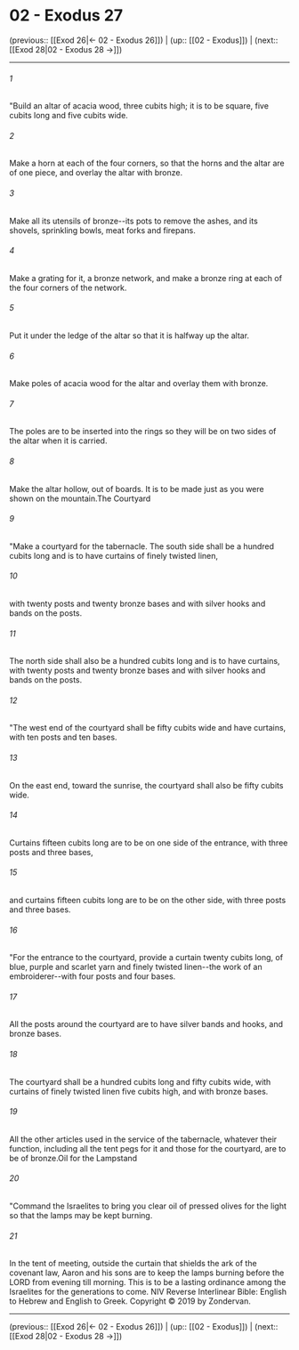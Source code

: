 # 02 - Exodus 27

(previous:: [[Exod 26|← 02 - Exodus 26]]) | (up:: [[02 - Exodus]]) | (next:: [[Exod 28|02 - Exodus 28 →]])

***


###### 1 
"Build an altar of acacia wood, three cubits high; it is to be square, five cubits long and five cubits wide. 

###### 2 
Make a horn at each of the four corners, so that the horns and the altar are of one piece, and overlay the altar with bronze. 

###### 3 
Make all its utensils of bronze--its pots to remove the ashes, and its shovels, sprinkling bowls, meat forks and firepans. 

###### 4 
Make a grating for it, a bronze network, and make a bronze ring at each of the four corners of the network. 

###### 5 
Put it under the ledge of the altar so that it is halfway up the altar. 

###### 6 
Make poles of acacia wood for the altar and overlay them with bronze. 

###### 7 
The poles are to be inserted into the rings so they will be on two sides of the altar when it is carried. 

###### 8 
Make the altar hollow, out of boards. It is to be made just as you were shown on the mountain.The Courtyard 

###### 9 
"Make a courtyard for the tabernacle. The south side shall be a hundred cubits long and is to have curtains of finely twisted linen, 

###### 10 
with twenty posts and twenty bronze bases and with silver hooks and bands on the posts. 

###### 11 
The north side shall also be a hundred cubits long and is to have curtains, with twenty posts and twenty bronze bases and with silver hooks and bands on the posts. 

###### 12 
"The west end of the courtyard shall be fifty cubits wide and have curtains, with ten posts and ten bases. 

###### 13 
On the east end, toward the sunrise, the courtyard shall also be fifty cubits wide. 

###### 14 
Curtains fifteen cubits long are to be on one side of the entrance, with three posts and three bases, 

###### 15 
and curtains fifteen cubits long are to be on the other side, with three posts and three bases. 

###### 16 
"For the entrance to the courtyard, provide a curtain twenty cubits long, of blue, purple and scarlet yarn and finely twisted linen--the work of an embroiderer--with four posts and four bases. 

###### 17 
All the posts around the courtyard are to have silver bands and hooks, and bronze bases. 

###### 18 
The courtyard shall be a hundred cubits long and fifty cubits wide, with curtains of finely twisted linen five cubits high, and with bronze bases. 

###### 19 
All the other articles used in the service of the tabernacle, whatever their function, including all the tent pegs for it and those for the courtyard, are to be of bronze.Oil for the Lampstand 

###### 20 
"Command the Israelites to bring you clear oil of pressed olives for the light so that the lamps may be kept burning. 

###### 21 
In the tent of meeting, outside the curtain that shields the ark of the covenant law, Aaron and his sons are to keep the lamps burning before the LORD from evening till morning. This is to be a lasting ordinance among the Israelites for the generations to come. NIV Reverse Interlinear Bible: English to Hebrew and English to Greek. Copyright © 2019 by Zondervan.

***

(previous:: [[Exod 26|← 02 - Exodus 26]]) | (up:: [[02 - Exodus]]) | (next:: [[Exod 28|02 - Exodus 28 →]])
